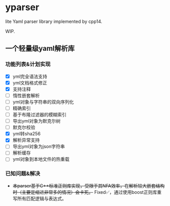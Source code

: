 # yparser

lite Yaml parser library implemented by cpp14.

WIP.

## 一个轻量级yaml解析库

### 功能列表&计划实现

- [x] yml完全语法支持
- [x] yml文档格式修正
- [x] 支持注释
- [ ] 惰性嵌套解析
- [ ] yml对象与字符串的双向序列化
- [ ] 精确索引
- [ ] 基于布隆过滤器的模糊索引
- [ ] 导出yml对象为默克尔树
- [ ] 默克尔校验
- [x] yml转sha256
- [x] 解析异常支持
- [ ] 导出yml对象为json字符串
- [ ] 解析缓存
- [ ] yml对象到本地文件的热重载

### 已知问题&解决

- ~~本parser基于C++标准正则库实现，受限于其NFA效率，在解析较大嵌套结构时（主要是缩进非常多的情况）会卡死。~~ Fixed✅，通过使用boost正则库重写所有匹配逻辑与表达式。
